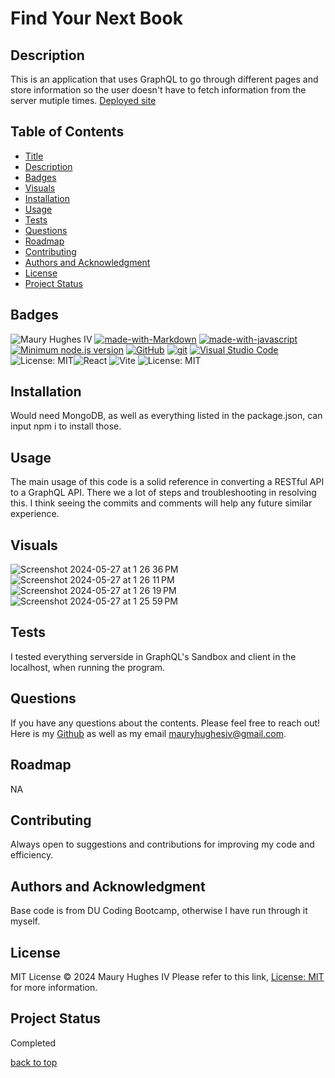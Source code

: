 <a id="title"></a>
# Find Your Next Book 

<a id="description"></a>
## Description
This is an application that uses GraphQL to go through different pages and store information so the user doesn't have to fetch information from the server mutiple times. [Deployed site](https://find-your-next-book.onrender.com/)

## Table of Contents
- [Title](#title)
- [Description](#description)
- [Badges](#badges)
- [Visuals](#visuals)
- [Installation](#installation)
- [Usage](#usage)
- [Tests](#tests)
- [Questions](#questions)
- [Roadmap](#roadmap)
- [Contributing](#contributing)
- [Authors and Acknowledgment](#acknowledgment)
- [License](#license)
- [Project Status](#status)

<a id="badges"></a>
## Badges
![Maury Hughes IV](https://img.shields.io/badge/Maury%20Hughes%20IV-5A2BE2) [![made-with-Markdown](https://img.shields.io/badge/Made%20with-Markdown-1f425f.svg)](http://commonmark.org) [![made-with-javascript](https://img.shields.io/badge/Made%20with-JavaScript-1f425f.svg)](https://www.javascript.com) [![Minimum node.js version](https://badgen.net/npm/node/express)](https://npmjs.com/package/express) [![GitHub](https://img.shields.io/badge/--181717?logo=github&logoColor=ffffff)](https://github.com/) [![git](https://badgen.net/badge/icon/git?icon=git&label)](https://git-scm.com) [![Visual Studio Code](https://img.shields.io/badge/--007ACC?logo=visual%20studio%20code&logoColor=ffffff)](https://code.visualstudio.com/) ![License: MIT](https://img.shields.io/badge/License-MIT-yellow.svg)![React](https://img.shields.io/badge/react-%2320232a.svg?style=for-the-badge&logo=react&logoColor=%2361DAFB) ![Vite](https://img.shields.io/badge/vite-%23646CFF.svg?style=for-the-badge&logo=vite&logoColor=white)
![License: MIT](https://img.shields.io/badge/License-MIT-yellow.svg)

<a id="installation"></a>
## Installation
Would need MongoDB, as well as everything listed in the package.json, can input npm i to install those.

<a id="usage"></a>
## Usage
The main usage of this code is a solid reference in converting a RESTful API to a GraphQL API. There we a lot of steps and troubleshooting in resolving this. I think seeing the commits and comments will help any future similar experience.

<a id="Visuals"></a>
## Visuals
![Screenshot 2024-05-27 at 1 26 36 PM](https://github.com/MauryIV/find-your-next-book/assets/146037880/f01ccfa0-8ba1-4b26-a6c4-b27a2029d1a7)
![Screenshot 2024-05-27 at 1 26 11 PM](https://github.com/MauryIV/find-your-next-book/assets/146037880/eba5d4a5-78fc-4a42-a5ca-22016291949a)
![Screenshot 2024-05-27 at 1 26 19 PM](https://github.com/MauryIV/find-your-next-book/assets/146037880/a1b315d5-b300-4ec4-b8c5-732c63689602)
![Screenshot 2024-05-27 at 1 25 59 PM](https://github.com/MauryIV/find-your-next-book/assets/146037880/e9b34b6d-3a7b-44e6-8e7c-ccc89d847455)

<a id="tests"></a>
## Tests
I tested everything serverside in GraphQL's Sandbox and client in the localhost, when running the program.

<a id="questions"></a>
## Questions
If you have any questions about the contents. Please feel free to reach out!
Here is my [Github](https://github.com/MauryIV) as well as my email <mauryhughesiv@gmail.com>.

<a id="roadmap"></a>
## Roadmap
NA

<a id="contributing"></a>
## Contributing
Always open to suggestions and contributions for improving my code and efficiency.

<a id="acknowledgment"></a>
## Authors and Acknowledgment
Base code is from DU Coding Bootcamp, otherwise I have run through it myself.

<a id="license"></a>
## License
MIT License © 2024 Maury Hughes IV
Please refer to this link, [License: MIT](https://opensource.org/licenses/MIT) for more information.

<a id="status"></a>
## Project Status
Completed

[back to top](#title)
